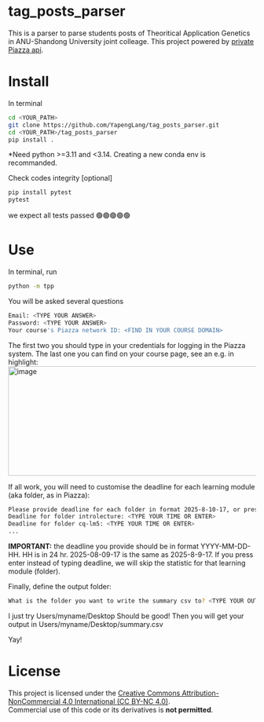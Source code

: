 # tag_posts_parser

This is a parser to parse students posts of Theoritical Application Genetics in ANU-Shandong University joint colleage. This project powered by [private Piazza api](https://github.com/hfaran/piazza-api).

# **Install**

In terminal

```bash
cd <YOUR_PATH>
git clone https://github.com/YapengLang/tag_posts_parser.git
cd <YOUR_PATH>/tag_posts_parser
pip install .
```

*Need python >=3.11 and <3.14. Creating a new conda env is recommanded.

Check codes integrity [optional]

```bash
pip install pytest
pytest
```

we expect all tests passed 🟢🟢🟢🟢🟢

# **Use**

In terminal, run
```bash
python -m tpp
```

You will be asked several questions
```bash
Email: <TYPE YOUR ANSWER>
Password: <TYPE YOUR ANSWER>
Your course's Piazza network ID: <FIND IN YOUR COURSE DOMAIN> 
```
The first two you should type in your credentials for logging in the Piazza system. The last one you can find on your course page, see an e.g. in highlight:
<img width="838" height="223" alt="image" src="https://github.com/user-attachments/assets/df6418fa-bc63-4d81-910e-199bca1663db" />

If all work, you will need to customise the deadline for each learning module (aka folder, as in Piazza):
```bash
Please provide deadline for each folder in format 2025-8-10-17, or press Enter to skip:
Deadline for folder introlecture: <TYPE YOUR TIME OR ENTER>
Deadline for folder cq-lm5: <TYPE YOUR TIME OR ENTER>
...
```

**IMPORTANT:** the deadline you provide should be in format YYYY-MM-DD-HH. HH is in 24 hr. 2025-08-09-17 is the same as 2025-8-9-17. If you press enter instead of typing deadline, we will skip the statistic for that learning module (folder).

Finally, define the output folder:

```bash
What is the folder you want to write the summary csv to? <TYPE YOUR OUT FOLDER PATH>
```

I just try Users/myname/Desktop Should be good!
Then you will get your output in Users/myname/Desktop/summary.csv 

Yay!


# **License**  
This project is licensed under the [Creative Commons Attribution-NonCommercial 4.0 International (CC BY-NC 4.0)](https://creativecommons.org/licenses/by-nc/4.0/).  
Commercial use of this code or its derivatives is **not permitted**.

